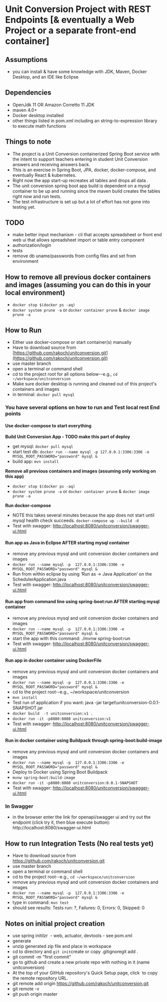 # Unit Conversion Project with REST Endpoints [& eventually a Web Project or a separate front-end container]
## Assumptions
- you can install & have some knowledge with JDK, Maven, Docker Desktop, and an IDE like Eclipse

## Dependencies
- OpenJdk 11 OR Amazon Corretto 11 JDK
- maven 4.0+
- Docker desktop installed 
- other things listed in pom.xml including an string-to-expression library to execute math functions

## Things to note
- The project is a Unit Conversion containerized Spring Boot service with the intent to support teachers entering in student Unit Conversion answers and receiving answers back.
- This is an exercise in Spring Boot, JPA, docker, docker-compose, and eventually React & kubernetes.
- Right now the app start-up recreates all tables and drops all data .
- The unit conversion spring boot app build is dependent on a mysql container to be up and running since the maven build creates the tables right now and run tests.
- The test infrastructure is set up but a lot of effort has not gone into testing yet.


## TODO
- make better input mechanism - cli that accepts spreadsheet or front end web ui that allows spreadsheet import or table entry component
- authorization/login
- tests
- remove db uname/passwords from config files and set from environment

## How to remove all previous docker containers and images (assuming you can do this in your local environment)
- `docker stop $(docker ps -aq)`
- `docker system prune -a` or `docker container prune` & `docker image prune -a`


## How to Run
- Either use docker-compose or start container(s) manually
- Have to download source from [https://github.com/rakoch/unitconversion.git](https://github.com/rakoch/unitconversion.git)
- use master branch
- open a terminal or command shell
- cd to the project root for all options below--e.g., `cd ~/workspace/unitconversion`
- Make sure docker desktop is running and cleaned out of this project's containers and images
- in terminal:  `docker pull mysql`

### You have several options on how to run and Test local rest End points
#### Use docker-compose to start everything 
<b>Build Unit Conversion App - TODO make this part of deploy</b>

- get mysql: `docker pull mysql`
- start test db: `docker run --name mysql -p 127.0.0.1:3306:3306 -e MYSQL_ROOT_PASSWORD="password" mysql &`
- build app: `mvn install`

<b>Remove all previous containers and images (assuming only working on this app)</b>

- `docker stop $(docker ps -aq)`
- `docker system prune -a` or `docker container prune` & `docker image prune -a`

<b>Run docker-compose</b>

- NOTE this takes several minutes because the app does not start until mysql health check succeeds.
 `docker-compose up --build -d`
- Test with swagger: [http://localhost:8080/unitconversion/swagger-ui.html](http://localhost:8080/unitconversion/swagger-ui.html)

#### Run app as Java in Eclipse AFTER starting mysql container
- remove any previous mysql and unit conversion docker containers and images
- `docker run --name mysql -p  127.0.0.1:3306:3306 -e MYSQL_ROOT_PASSWORD="password" mysql &`
- Run from within eclipse by using ‘Run as -> Java Application’ on the SchedulerApplication.java
- Test with swagger: [http://localhost:8080/unitconversion/swagger-ui.html](http://localhost:8080/unitconversion/swagger-ui.html)

#### Run app from command line using spring-boot:run AFTER starting mysql container
- remove any previous mysql and unit conversion docker containers and images
- `docker run --name mysql -p  127.0.0.1:3306:3306 -e MYSQL_ROOT_PASSWORD="password" mysql &`
- start the app with this command: ./mvnw spring-boot:run
- Test with swagger: [http://localhost:8080/unitconversion/swagger-ui.html](http://localhost:8080/unitconversion/swagger-ui.html)

#### Run app in docker container using DockerFile
- remove any previous mysql and unit conversion docker containers and images
- `docker run --name mysql -p  127.0.0.1:3306:3306 -e MYSQL_ROOT_PASSWORD="password" mysql &`
- cd to the project root--e.g., ~/workspace/unitconversion
- `mvn install`
- Test run of application if you want: java -jar target\unitconversion-0.0.1-SNAPSHOT.jar
- `docker build  -t unitconversion:v1 .`
- `docker run -it -p8080:8080 unitconversion:v1`
- Test with swagger: [http://localhost:8080/unitconversion/swagger-ui.html](http://localhost:8080/unitconversion/swagger-ui.html)

#### Run in docker container using Buildpack through spring-boot:build-image
- remove any previous mysql and unit conversion docker containers and images
- `docker run --name mysql -p  127.0.0.1:3306:3306 -e MYSQL_ROOT_PASSWORD="password" mysql &`
- Deploy to Docker using Spring Boot Buildpack
- `mvnw spring-boot:build-image`
- `docker run -it -p8080:8080 unitconversion:0.0.1-SNAPSHOT`
- Test with swagger: [http://localhost:8080/unitconversion/swagger-ui.html](http://localhost:8080/unitconversion/swagger-ui.html)



### In Swagger
- in the browser enter the link for openapi/swagger ui and try out the endpoint (click try it, then blue execute button): http://localhost:8080/swagger-ui.html

## How to run Integration Tests (No real tests yet)
- Have to download source from https://github.com/rakoch/unitconversion.git
- use master branch
- open a terminal or command shell
- cd to the project root--e.g., `cd ~/workspace/unitconversion`
- remove any previous mysql and unit conversion docker containers and images
- `docker run --name mysql -p  127.0.0.1:3306:3306 -e MYSQL_ROOT_PASSWORD="password" mysql &`
- type in command: `mvn test`
- should see results: Tests run: ?, Failures: 0, Errors: 0, Skipped: 0

## Notes on initial project creation
- use spring initilzr  - web, actuator, devtools - see pom.xml
- generate
- unzip generated zip file and place in workspace
- cd to directory and `git init`create or copy .gitignoregit add .
- git commit -m "first commit"
- go to github and create a new private repo with nothing in it (name unitconversion)
- At the top of your GitHub repository's Quick Setup page, click  to copy the remote repository URL.
- git remote add origin https://github.com/rakoch/unitconversion.git
- git remote -v
- git push origin master
